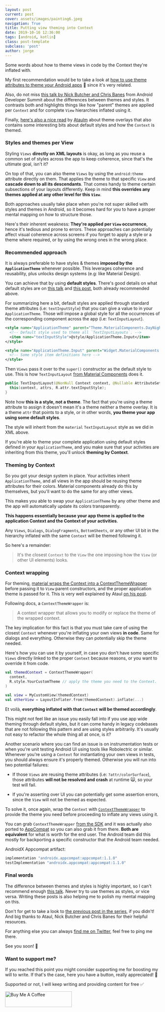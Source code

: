 ```yaml
---
layout: post
current: post
cover: assets/images/painting6.jpeg
navigation: True
title: Putting view theming into Context
date: 2019-10-16 12:36:00
tags: [android, kotlin]
class: post-template
subclass: 'post'
author: jorge
---
```


Some words about how to theme views in code by the Context they're inflated with.

My first recommendation would be to take a look at [how to use theme attributes to theme your Android apps](https://jorgecastillo.dev/dependency-inversion-on-android-theming) 🎨 since it's very related.

Also, do not miss [this talk by Nick Butcher and Chris Banes](https://www.youtube.com/watch?v=Owkf8DhAOSo) from Android Developer Summit about the differences between themes and styles. It contrasts both and highlights things like how "parent" themes are applied per `Context` and for complete `View` hierarchies inflated using it.

Finally, [here's also a nice read](https://ataulm.com/2019/10/14/material-theme-overlay/) by [Ataulm](https://twitter.com/ataulm) about theme overlays that also contains some interesting bits about default styles and how the `Context` is themed.

### Styles and themes per View

Styling `Views` **directly on XML layouts** is okay, as long as you reuse a common set of styles across the app to keep coherence, since that's the ultimate goal, isn't it?

On top of that, you can also theme `Views` by using the `android:theme` attribute directly on them. That applies the theme to that specific `View` and **cascade down to all its descendants**. That comes handy to theme certain subsections of your layouts differently. Keep in mind **this overrides any themes applied at any other level for this `View`**.

Both approaches usually take place when you're not super skilled with styles and themes in Android, so it becomes hard for you to have a proper mental mapping on how to structure those.

Here's their inherent weakness: **They're applied per `View` occurrence**, hence it's tedious and prone to errors. These approaches can potentially affect visual coherence across screens if you forget to apply a style or a theme where required, or by using the wrong ones in the wrong place.

### Recommended approach

It is always preferable to have styles & themes **imposed by the `ApplicationTheme`** whenever possible. This leverages coherence and reusability, plus unlocks design systems (e.g: like Material Design).

You can achieve that by using **default styles**. There's good details on what default styles are on [this talk](https://www.youtube.com/watch?v=Owkf8DhAOSo) and [this post](https://ataulm.com/2019/10/14/material-theme-overlay/), both already recommended above.

For summarizing here a bit, default styles are applied through standard theme attributes (i.e: `textInputStyle`) that you can give a value to in your `ApplicationTheme`. Those will impose a global style for all the occurrences of the corresponding component across the app (i.e: `TextInputLayout`).

```xml
<style name="ApplicationTheme" parent="Theme.MaterialComponents.DayNight">
  <!-- Default style used to theme all `TextInputLayouts`. -->
  <item name="textInputStyle">@style/ApplicationTheme.Input</item>
</style>

<style name="ApplicationTheme.Input" parent="Widget.MaterialComponents.TextInputLayout.FilledBox">
  <!-- Some style item definitions here -->
</style>
```

Then `Views` pass it over to the `super()` constructor as the default style to use. This is how `TextInputLayout` [from Material Components](https://github.com/material-components/material-components-android/blob/e2eec4aca1795c2795f52098e391c85ccc95a1a4/lib/java/com/google/android/material/textfield/TextInputLayout.java#L383) does it.

```kotlin
public TextInputLayout(@NonNull Context context, @Nullable AttributeSet attrs) {
  this(context, attrs, R.attr.textInputStyle);
}
```

Note how **this is a style, not a theme**. The fact that you're using a theme attribute to assign it doesn't mean it's a theme neither a theme overlay. It is a theme `attr` that points to a style, or in other words, **you theme your app using some default styles**.

 The style will inherit from the `material` `TextInputLayout` style as we did in XML above.

If you're able to theme your complete application using default styles defined in your `ApplicationTheme`, and you make sure that your activities are inheriting from this theme, you'll unlock **theming by Context**.

### Theming by Context

So you got your design system in place. Your activities inherit `ApplicationTheme`, and all views in the app should be reusing theme attributes for their colors. Material components already do this by themselves, but you'll want to do the same for any other views.

This makes you able to swap your `ApplicationTheme` by any other theme and the app will automatically update its colors transparently.

**This happens essentially because your app theme is applied to the application Context and the Context of your activities**.

Any `Views`, `Dialogs`, `DialogFragments`, `BottomSheets`, or any other UI bit in the hierarchy inflated with the same `Context` will be themed following it.

So here's a remainder:

> It's the closest `Context` to the `View` the one imposing how the `View` (or other UI elements) looks.

### Context wrapping

For theming, [material wraps the Context into a ContextThemeWrapper](https://github.com/material-components/material-components-android/blob/4e239315a857189c24e6dbe489115512c1d24762/lib/java/com/google/android/material/theme/overlay/MaterialThemeOverlay.java#L75) before passing it to `View` parent constructors, and the proper application theme is passed for it. This is very well explained by Ataul [on his post](https://ataulm.com/2019/10/14/material-theme-overlay/).

Following docs, a `ContextThemeWrapper` is:

> A context wrapper that allows you to modify or replace the theme of the wrapped context.

The key implication for this fact is that you must take care of using the closest `Context` whenever you're inflating your own views **in code**. Same for dialogs and everything. Otherwise they can potentially skip the theme needed.

Here's how you can use it by yourself, in case you don't have some specific `Views` directly linked to the proper `Context` because reasons, or you want to override it from code.

```kotlin
val themedContext = ContextThemeWrapper(
  context,
  R.style.YourCustomTheme // apply the theme you need to the Context.
)

val view = MyCustomView(themedContext)
val otherView = LayoutInflater.from(themedContext).inflate(...)
```

Et voilà, **everything inflated with that `Context` will be themed accordingly**.

This might not feel like an issue you easily fall into if you use app wide theming through default styles, but it can come handy in legacy codebases that are not following this pattern and are using styles arbitrarily. It's usually not easy to refactor the whole thing all at once, is it?

Another scenario where you can find an issue is on instrumentation tests or when you're unit testing Android UI using tools like Robolectric or similar. Whenever you're using a `Context` for instantiating your own views in tests, you should always ensure it's properly themed. Otherwise you will run into two potential failures:

* If those `Views` are reusing theme attributes (i.e: `?attr/colorSurface`), those attributes **will not be resolved and crash** at runtime 🙀, so your test will fail.

* If you're asserting over UI you can potentially get some assertion errors, since the `View` will not be themed as expected.

To solve it, once again, wrap the `Context` with [`ContextThemeWrapper`](https://developer.android.com/reference/androidx/appcompat/view/ContextThemeWrapper) to provide the theme you need before proceeding to inflate any views using it.

You can grab `ContextThemeWrapper` [from the SDK](https://developer.android.com/reference/android/view/ContextThemeWrapper) and it was actually also ported to [AppCompat](https://developer.android.com/reference/androidx/appcompat/view/ContextThemeWrapper) so you can also grab it from there. **Both are equivalent** for what is worth for the end user. The Android team did this mostly for backporting a specific constructor that the Android team needed.

AndroidX Appcompat artifact:

```groovy
implementation "androidx.appcompat:appcompat:1.1.0"
testImplementation "androidx.appcompat:appcompat:1.1.0"
```

### Final words

The difference between themes and styles is highly important, so I can't recommend enough [this talk](https://www.youtube.com/watch?v=Owkf8DhAOSo). Never try to use themes as styles, or vice versa. Writing these posts is also helping me to polish my mental mapping on this.

Don't for get to take a look to [the previous post in the series](https://jorgecastillo.dev/dependency-inversion-on-android-theming), if you didn't! And big thanks to Ataul, Nick Butcher and Chris Banes for their helpful resources.

For anything else you can always [find me on Twitter](https://twitter.com/JorgeCastilloPR), feel free to ping me there.

See you soon! 👋

### Want to support me?

If you reached this point you might consider supporting me for boosting my will to write. If that's the case, here you have a button, really appreciated! 🤗

Supported or not, I will keep writing and providing content for free ✅

<a href="https://www.buymeacoffee.com/jorgecastillo" target="_blank"><img src="https://cdn.buymeacoffee.com/buttons/default-orange.png" alt="Buy Me A Coffee" style="height: 51px !important;width: 217px !important;" ></a>
